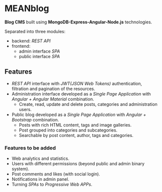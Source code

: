 
# MEANblog  
**Blog CMS** built using **MongoDB-Express-Angular-Node.js** technologies. 

Separated into three modules: 
 - backend: *REST API*
 - frontend: 
   - admin interface *SPA*
   - public interface *SPA*

  
## Features  

 - *REST API* interface with *JWT(JSON Web Tokens)* authentication, filtration and pagination of the resources.
 - Administration interface developed as a *Single Page Application* with *Angular + Angular Material* combination.
    - Create, read, update and delete posts, categories and administration users.  
 - Public blog developed as a *Single Page Application* with *Angular + Bootstrap* combination.
   - Posts with rich HTML content, tags and image galleries.
   - Post grouped into categories and subcategories.
   - Searchable by post content, author, tags and categories.
   
### Features to be added 

 - Web analytics and statistics.
 - Users with different permissions (beyond public and admin binary system).
 - Post comments and likes (with social login).
 - Notifications in admin panel.
 - Turning *SPAs* to *Progressive Web APPs*.